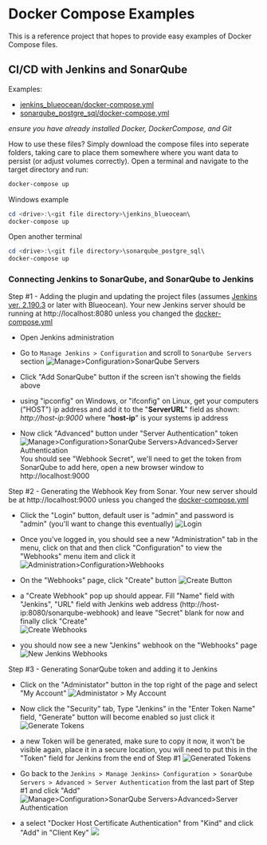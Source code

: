 # Docker Compose Examples

This is a reference project that hopes to provide easy examples of Docker Compose files. 

## CI/CD with Jenkins and SonarQube

Examples:
 - [jenkins_blueocean/docker-compose.yml](./jenkins_blueocean/docker-compose.yml)
 - [sonarqube_postgre_sql/docker-compose.yml](./sonarqube_postgre_sql/docker-compose.yml)

*ensure you have already installed Docker, DockerCompose, and Git*

How to use these files? Simply download the compose files into seperate folders, taking care to place them somewhere where you want data to persist (or adjust volumes correctly). Open a terminal  and navigate to the target directory and run:

```bash 
docker-compose up
```

Windows example
```powershell
cd <drive>:\<git file directory>\jenkins_blueocean\
docker-compose up
```

Open another terminal

```powershell
cd <drive>:\<git file directory>\sonarqube_postgre_sql\
docker-compose up
```

### Connecting Jenkins to SonarQube, and SonarQube to Jenkins

Step #1 - Adding the plugin and updating the project files (assumes [Jenkins ver. 2.190.3](https://jenkins.io/changelog/) or later with Blueocean). Your new Jenkins server should be running at http://localhost:8080 unless you changed the [docker-compose.yml](./jenkins_blueocean/docker-compose.yml)

  - Open Jenkins administration 
  - Go to ```Manage Jenkins > Configuration``` and scroll to ```SonarQube Servers``` section
  ![Manage>Configuration>SonarQube Servers](./docs/images/ManageJenkins.Configuration.SonarQube.JPG)
  - Click "Add SonarQube" button if the screen isn't showing the fields above
  - using "ipconfig" on Windows, or "ifconfig" on Linux, get your computers ("HOST") ip address and add it to the "**ServerURL**" field as shown: *http://host-ip:9000* where "**host-ip**" is your systems ip address

  - Now click "Advanced" button under "Server Authentication" token 
  ![Manage>Configuration>SonarQube Servers>Advanced>Server Authentication](./docs/images/ManageJenkins.Configuration.SonarQube.Advanced.jpg) You should see "Webhook Secret", we'll need to get the token from SonarQube to add here, open a new browser window to http://localhost:9000 

Step #2 - Generating the Webhook Key from Sonar. Your new server should be at http://localhost:9000 unless you changed the [docker-compose.yml](./sonarqube_postgre_sql/docker-compose.yml)

  - Click the "Login" button, default user is "admin" and password is "admin" (you'll want to change this eventually)
  ![Login](./docs/images/SonarQube.Login.JPG)

  - Once you've logged in, you should see a new "Administration" tab in the menu, click on that and then click "Configuration" to view the "Webhooks" menu item and click it ![Administration>Configuration>Webhooks](./docs/images/SonarQube.Administration.Webhooks.JPG)

  - On the "Webhooks" page, click "Create" button 
  ![Create Button](./docs/images/SonarQube.Administration.Webhooks.ClickCreate.JPG)

  - a "Create Webhook" pop up should appear. Fill "Name" field with "Jenkins", "URL" field with Jenkins web address (http://host-ip:8080/sonarqube-webhook) and leave "Secret" blank for now and finally click "Create"    
  ![Create Webhooks](./docs/images/SonarQube.Administration.Webhooks.Create.JPG)

  - you should now see a new "Jenkins" webhook on the "Webhooks" page
  ![New Jenkins Webhooks](./docs/images/SonarQube.Administration.Webhooks.Created.JPG)

Step #3 - Generating SonarQube token and adding it to Jenkins
  - Click on the "Administator" button in the top right of the page and select "My Account"
  ![Administator > My Account](./docs/images/SonarQube.Administrator.MyAccount.JPG)

  - Now click the "Security" tab, Type "Jenkins" in the "Enter Token Name" field, "Generate" button will become enabled so just click it
  ![Generate Tokens](./docs/images/SonarQube.Administrator.Tokens.JPG)

  - a new Token will be generated, make sure to copy it now, it won't be visible again, place it in a secure location, you will need to put this in the "Token" field for Jenkins from the end of Step #1
  ![Generated Tokens](./docs/images/SonarQube.Administrator.Token.Generated.JPG)

  - Go back to the ```Jenkins > Manage Jenkins> Configuration > SonarQube Servers > Advanced > Server Authentication``` from the last part of Step #1 and click "Add"
  ![Manage>Configuration>SonarQube Servers>Advanced>Server Authentication](./docs/images/ManageJenkins.Configuration.SonarQube.Advanced.jpg)

  - a select "Docker Host Certificate Authentication" from "Kind" and click "Add"  in "Client Key"
  ![](./docs/images/ManageJenkins.Configuration.SonarQube.Advanced.Add.jpg)